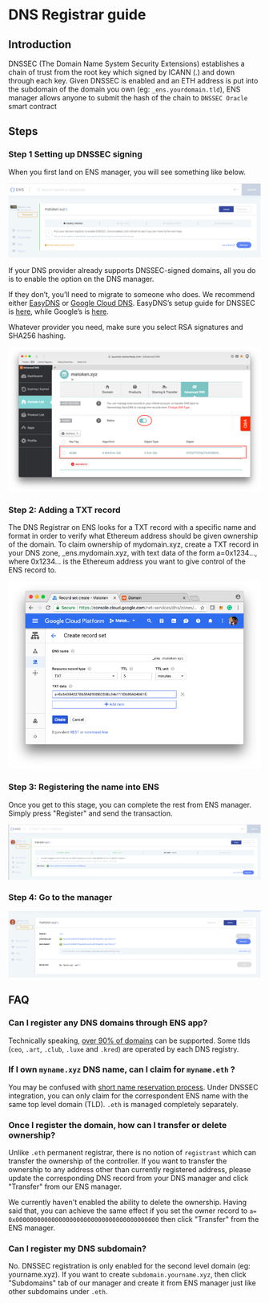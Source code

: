 # DNS Registrar guide

## Introduction

DNSSEC \(The Domain Name System Security Extensions\) establishes a chain of trust from the root key which signed by ICANN \(.\) and down through each key. Given DNSSEC is enabled and an ETH address is put into the subdomain of the domain you own \(eg: `_ens.yourdomain.tld`\), ENS manager allows anyone to submit the hash of the chain to `DNSSEC Oracle` smart contract

## Steps

### Step 1 Setting up DNSSEC signing

When you first land on ENS manager, you will see something like below.

![step1: dnnsec not enabled](./assets/dnssec_step1.png)

If your DNS provider already supports DNSSEC-signed domains, all you do is to enable the option on the DNS manager.

If they don’t, you’ll need to migrate to someone who does. We recommend either [EasyDNS](https://www.easydns.com) or [Google Cloud DNS](https://cloudplatform.googleblog.com/2017/11/DNSSEC-now-available-in-Cloud-DNS.html). EasyDNS’s setup guide for DNSSEC is [here](https://fusion.easydns.com/Knowledgebase/Article/View/18/7/dnssec), while Google’s is [here](https://cloud.google.com/dns/dnssec-config).

Whatever provider you need, make sure you select RSA signatures and SHA256 hashing.

![sha\|690x468](./assets/dnssec_sha.png)

### Step 2: Adding a TXT record

The DNS Registrar on ENS looks for a TXT record with a specific name and format in order to verify what Ethereum address should be given ownership of the domain. To claim ownership of mydomain.xyz, create a TXT record in your DNS zone, \_ens.mydomain.xyz, with text data of the form a=0x1234..., where 0x1234... is the Ethereum address you want to give control of the ENS record to.

![step2: add text](./assets/dnssec_step2.png)

### Step 3: Registering the name into ENS

Once you get to this stage, you can complete the rest from ENS manager. Simply press "Register" and send the transaction.

![step3: owner submit proof](./assets/dnssec_step3.png)

### Step 4: Go to the manager

![step4: owner](./assets/dnssec_step4.png)

## FAQ

### Can I register any DNS domains through ENS app?

Technically speaking, [over 90% of domains](https://medium.com/the-ethereum-name-service/upcoming-changes-to-the-ens-root-a1b78fd52b38) can be supported. Some tlds (`ceo`, `.art`, `.club`, `.luxe` and `.kred`) are operated by each DNS registry.

### If I own `myname.xyz` DNS name, can I claim for `myname.eth` ?

You may be confused with [short name reservation process](https://medium.com/the-ethereum-name-service/timeline-for-3-6-character-name-reservation-auction-and-instant-registrations-e39aa2f89dc9). Under DNSSEC integration, you can only claim for the correspondent ENS name with the same top level domain \(TLD\). `.eth` is managed completely separately.

### Once I register the domain, how can I transfer or delete ownership?

Unlike `.eth` permanent registrar, there is no notion of `registrant` which can transfer the ownership of the controller. If you want to transfer the ownership to any address other than currently registered address, please update the corresponding DNS record from your DNS manager and click "Transfer" from our ENS manager.

We currently haven't enabled the ability to delete the ownership. Having said that, you can achieve the same effect if you set the owner record to `a= 0x0000000000000000000000000000000000000000` then click "Transfer" from the ENS manager.

### Can I register my DNS subdomain?

No. DNSSEC registration is only enabled for the second level domain \(eg: yourname.xyz\). If you want to create `subdomain.yourname.xyz`, then click "Subdomains" tab of our manager and create it from ENS manager just like other subdomains under `.eth`.

